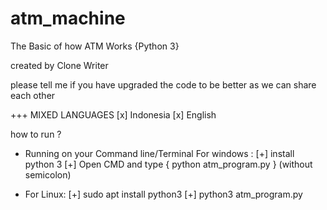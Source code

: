 # atm_machine
The Basic of how ATM Works
{Python 3}

created by Clone Writer

please tell me if you have upgraded the code to be better as we can share each other

+++ MIXED LANGUAGES
[x] Indonesia
[x] English

how to run ?

- Running on your Command line/Terminal
For windows :
[+] install python 3
[+] Open CMD and type { python atm_program.py } (without semicolon)

- For Linux:
[+] sudo apt install python3
[+] python3 atm_program.py
